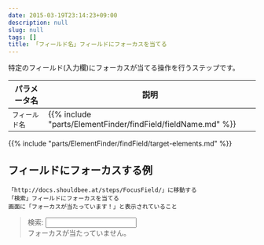 ```yaml
---
date: 2015-03-19T23:14:23+09:00
description: null
slug: null
tags: []
title: 「フィールド名」フィールドにフォーカスを当てる
---
```


特定のフィールド(入力欄)にフォーカスが当てる操作を行うステップです。


パラメータ名 | 説明
------|---------
`フィールド名` | {{% include "parts/ElementFinder/findField/fieldName.md" %}}

{{% include "parts/ElementFinder/findField/target-elements.md" %}}

## フィールドにフォーカスする例

```
「http://docs.shouldbee.at/steps/FocusField/」に移動する
「検索」フィールドにフォーカスを当てる
画面に「フォーカスが当たっています！」と表示されていること
```

<blockquote>
<label>検索: <input type="text" id="sample_input"></label>
<div id="output">フォーカスが当たっていません。</div>
<script>
jQuery(function () {
  $("#sample_input").on("focusin", function () {
    $("#output").text("フォーカスが当たっています！");
  }).on("focusout", function () {
    $("#output").text("フォーカスが外れました。");
  });  
});
</script>
</blockquote>

[「フィールド名」フィールドに「値」と入力する]: /steps/FillField/
